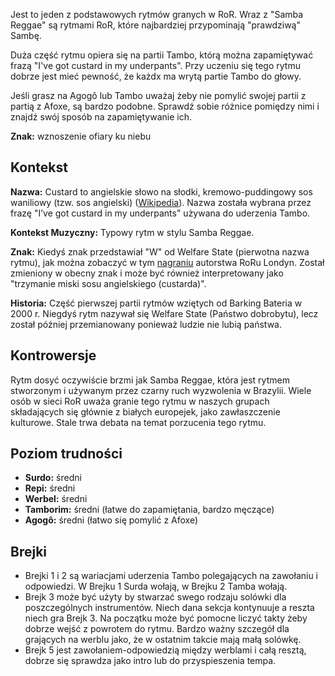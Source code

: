 Jest to jeden z podstawowych rytmów granych w RoR. Wraz z "Samba Reggae" są
rytmami RoR, które najbardziej przypominają "prawdziwą" Sambę.

Duża część rytmu opiera się na partii Tambo, którą można zapamiętywać frazą
"I've got custard in my underpants". Przy uczeniu się tego rytmu dobrze jest
mieć pewność, że każdx ma wrytą partie Tambo do głowy.

Jeśli grasz na Agogô lub Tambo uważaj żeby nie pomylić swojej partii z partią z
Afoxe, są bardzo podobne. Sprawdź sobie różnice pomiędzy nimi i znajdź swój
sposób na zapamiętywanie ich.

**Znak:** wznoszenie ofiary ku niebu

## Kontekst

**Nazwa:** Custard to angielskie słowo na słodki, kremowo-puddingowy sos
waniliowy (tzw. sos angielski)
([Wikipedia](https://en.wikipedia.org/wiki/Custard)). Nazwa została wybrana
przez frazę "I’ve got custard in my underpants" używana do uderzenia Tambo.

**Kontekst Muzyczny:** Typowy rytm w stylu Samba Reggae.

**Znak:** Kiedyś znak przedstawiał "W" od Welfare State (pierwotna nazwa rytmu),
jak można zobaczyć w tym
[nagraniu](https://tube.rhythms-of-resistance.org/w/3LnZ6d58J1jd5GNzK1mQqp)
autorstwa RoRu Londyn. Został zmieniony w obecny znak i może być również
interpretowany jako "trzymanie miski sosu angielskiego (custarda)".

**Historia:** Część pierwszej partii rytmów wziętych od Barking Bateria w 2000
r. Niegdyś rytm nazywał się Welfare State (Państwo dobrobytu), lecz został
później przemianowany ponieważ ludzie nie lubią państwa.

## Kontrowersje

Rytm dosyć oczywiście brzmi jak Samba Reggae, która jest rytmem stworzonym i
używanym przez czarny ruch wyzwolenia w Brazylii. Wiele osób w sieci RoR uważa
granie tego rytmu w naszych grupach składających się głównie z białych
europejek, jako zawłaszczenie kulturowe. Stale trwa debata na temat porzucenia
tego rytmu.

## Poziom trudności

* **Surdo:** średni
* **Repi:** średni
* **Werbel:** średni
* **Tamborim:** średni (łatwe do zapamiętania, bardzo męczące)
* **Agogô:** średni (łatwo się pomylić z Afoxe)

## Brejki

* Brejki 1 i 2 są wariacjami uderzenia Tambo polegających na zawołaniu i
  odpowiedzi. W Brejku 1 Surda wołają, w Brejku 2 Tamba wołają.
* Brejk 3 może być użyty by stwarzać swego rodzaju solówki dla poszczególnych
  instrumentów. Niech dana sekcja kontynuuje a reszta niech gra Brejk 3. Na
  początku może być pomocne liczyć takty żeby dobrze wejść z powrotem do rytmu.
  Bardzo ważny szczegół dla grających na werblu jako, że w ostatnim takcie mają
  małą solówkę.
* Brejk 5 jest zawołaniem-odpowiedzią między werblami i całą resztą, dobrze się
  sprawdza jako intro lub do przyspieszenia tempa.
